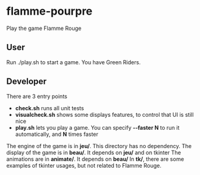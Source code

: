 # flamme-pourpre
Play the game Flamme Rouge

## User
Run ./play.sh to start a game. You have Green Riders.

## Developer
There are 3 entry points
 - **check.sh** runs all unit tests
 - **visualcheck.sh** shows some displays features, to control that UI is still nice
 - **play.sh** lets you play a game. You can specify **--faster N** to run it automatically, and **N** times faster
 
The engine of the game is in **jeu/**. This directory has no dependency.
The display of the game is in **beau/**. It depends on **jeu/** and on tkinter
The animations are in **animate/**. It depends on **beau/**
In **tk/**, there are some examples of tkinter usages, but not related to Flamme Rouge.
